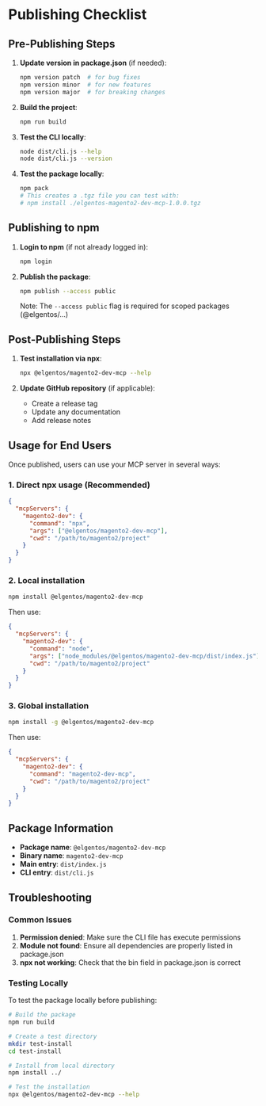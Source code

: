 # Publishing Checklist

## Pre-Publishing Steps

1. **Update version in package.json** (if needed):
   ```bash
   npm version patch  # for bug fixes
   npm version minor  # for new features
   npm version major  # for breaking changes
   ```

2. **Build the project**:
   ```bash
   npm run build
   ```

3. **Test the CLI locally**:
   ```bash
   node dist/cli.js --help
   node dist/cli.js --version
   ```

4. **Test the package locally**:
   ```bash
   npm pack
   # This creates a .tgz file you can test with:
   # npm install ./elgentos-magento2-dev-mcp-1.0.0.tgz
   ```

## Publishing to npm

1. **Login to npm** (if not already logged in):
   ```bash
   npm login
   ```

2. **Publish the package**:
   ```bash
   npm publish --access public
   ```

   Note: The `--access public` flag is required for scoped packages (@elgentos/...)

## Post-Publishing Steps

1. **Test installation via npx**:
   ```bash
   npx @elgentos/magento2-dev-mcp --help
   ```

2. **Update GitHub repository** (if applicable):
   - Create a release tag
   - Update any documentation
   - Add release notes

## Usage for End Users

Once published, users can use your MCP server in several ways:

### 1. Direct npx usage (Recommended)
```json
{
  "mcpServers": {
    "magento2-dev": {
      "command": "npx",
      "args": ["@elgentos/magento2-dev-mcp"],
      "cwd": "/path/to/magento2/project"
    }
  }
}
```

### 2. Local installation
```bash
npm install @elgentos/magento2-dev-mcp
```

Then use:
```json
{
  "mcpServers": {
    "magento2-dev": {
      "command": "node",
      "args": ["node_modules/@elgentos/magento2-dev-mcp/dist/index.js"],
      "cwd": "/path/to/magento2/project"
    }
  }
}
```

### 3. Global installation
```bash
npm install -g @elgentos/magento2-dev-mcp
```

Then use:
```json
{
  "mcpServers": {
    "magento2-dev": {
      "command": "magento2-dev-mcp",
      "cwd": "/path/to/magento2/project"
    }
  }
}
```

## Package Information

- **Package name**: `@elgentos/magento2-dev-mcp`
- **Binary name**: `magento2-dev-mcp`
- **Main entry**: `dist/index.js`
- **CLI entry**: `dist/cli.js`

## Troubleshooting

### Common Issues

1. **Permission denied**: Make sure the CLI file has execute permissions
2. **Module not found**: Ensure all dependencies are properly listed in package.json
3. **npx not working**: Check that the bin field in package.json is correct

### Testing Locally

To test the package locally before publishing:

```bash
# Build the package
npm run build

# Create a test directory
mkdir test-install
cd test-install

# Install from local directory
npm install ../

# Test the installation
npx @elgentos/magento2-dev-mcp --help
```
